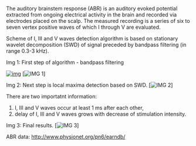 The auditory brainstem response (ABR) is an auditory evoked potential extracted from ongoing electrical activity in the brain and recorded via electrodes placed on the scalp. The measured recording is a series of six to seven vertex positive waves of which I through V are evaluated. 

Scheme of I, III and V waves detection algorithm is based on stationary wavelet decomposition (SWD) of signal preceded by bandpass filtering (in range 0.3-3 kHz).

Img 1: First step of algorithm - bandpass filtering

[![img](preview.png)](http://i.imgur.com/EyZZKAA.gif)
[![IMG 1](/images/img1.png)]

Img 2: Next step is local maxima detection based on SWD. 
[![IMG 2](https://github.com/paniks/dedicated-medical-diagnostic-algorithms/tree/master/ABR%20waves%20detection/images/img2.png)]

There are two importatnt information:
1. I, III and V waves occur at least 1 ms after each other,
2. delay of I, III and V waves grows with decrease of stimulation intensity.

Img 3: Final results. 
[![IMG 3](https://github.com/paniks/dedicated-medical-diagnostic-algorithms/tree/master/ABR%20waves%20detection/images/img3.png)]

ABR data:
http://www.physionet.org/pn6/earndb/
